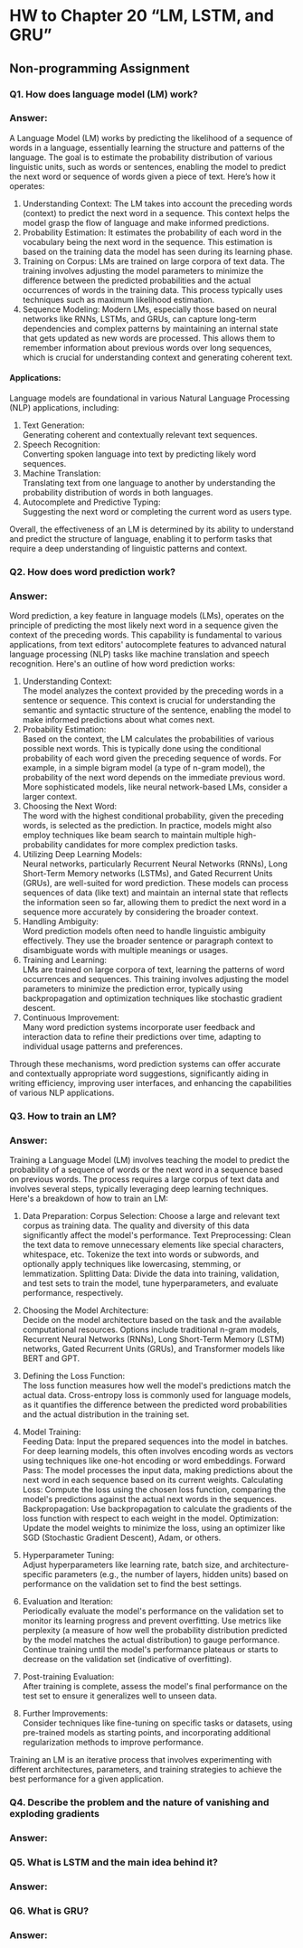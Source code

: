 # HW to Chapter 20 “LM, LSTM, and GRU”

## Non-programming Assignment

### Q1. How does language model (LM) work?

### Answer:        

A Language Model (LM) works by predicting the likelihood of a sequence of words in a language, essentially learning the structure and patterns of the language. The goal is to estimate the probability distribution of various linguistic units, such as words or sentences, enabling the model to predict the next word or sequence of words given a piece of text. Here’s how it operates:

1. Understanding Context:
The LM takes into account the preceding words (context) to predict the next word in a sequence. This context helps the model grasp the flow of language and make informed predictions.
2. Probability Estimation:
It estimates the probability of each word in the vocabulary being the next word in the sequence. This estimation is based on the training data the model has seen during its learning phase.
3. Training on Corpus:
LMs are trained on large corpora of text data. The training involves adjusting the model parameters to minimize the difference between the predicted probabilities and the actual occurrences of words in the training data. This process typically uses techniques such as maximum likelihood estimation.
4. Sequence Modeling:
Modern LMs, especially those based on neural networks like RNNs, LSTMs, and GRUs, can capture long-term dependencies and complex patterns by maintaining an internal state that gets updated as new words are processed. This allows them to remember information about previous words over long sequences, which is crucial for understanding context and generating coherent text.

#### Applications:         

Language models are foundational in various Natural Language Processing (NLP) applications, including:

1. Text Generation:                                
Generating coherent and contextually relevant text sequences.
2. Speech Recognition:                                 
Converting spoken language into text by predicting likely word sequences.
3. Machine Translation:                                   
Translating text from one language to another by understanding the probability distribution of words in both languages.
4. Autocomplete and Predictive Typing:                                   
Suggesting the next word or completing the current word as users type.                

Overall, the effectiveness of an LM is determined by its ability to understand and predict the structure of language, enabling it to perform tasks that require a deep understanding of linguistic patterns and context.

### Q2. How does word prediction work?

### Answer:

Word prediction, a key feature in language models (LMs), operates on the principle of predicting the most likely next word in a sequence given the context of the preceding words. This capability is fundamental to various applications, from text editors' autocomplete features to advanced natural language processing (NLP) tasks like machine translation and speech recognition. Here's an outline of how word prediction works:

1. Understanding Context:                                      
The model analyzes the context provided by the preceding words in a sentence or sequence. This context is crucial for understanding the semantic and syntactic structure of the sentence, enabling the model to make informed predictions about what comes next.
2. Probability Estimation:                     
Based on the context, the LM calculates the probabilities of various possible next words. This is typically done using the conditional probability of each word given the preceding sequence of words. For example, in a simple bigram model (a type of n-gram model), the probability of the next word depends on the immediate previous word. More sophisticated models, like neural network-based LMs, consider a larger context.
3. Choosing the Next Word:                    
The word with the highest conditional probability, given the preceding words, is selected as the prediction. In practice, models might also employ techniques like beam search to maintain multiple high-probability candidates for more complex prediction tasks.
4. Utilizing Deep Learning Models:                       
Neural networks, particularly Recurrent Neural Networks (RNNs), Long Short-Term Memory networks (LSTMs), and Gated Recurrent Units (GRUs), are well-suited for word prediction. These models can process sequences of data (like text) and maintain an internal state that reflects the information seen so far, allowing them to predict the next word in a sequence more accurately by considering the broader context.
5. Handling Ambiguity:                   
Word prediction models often need to handle linguistic ambiguity effectively. They use the broader sentence or paragraph context to disambiguate words with multiple meanings or usages.
6. Training and Learning:                
LMs are trained on large corpora of text, learning the patterns of word occurrences and sequences. This training involves adjusting the model parameters to minimize the prediction error, typically using backpropagation and optimization techniques like stochastic gradient descent.
7. Continuous Improvement:                   
Many word prediction systems incorporate user feedback and interaction data to refine their predictions over time, adapting to individual usage patterns and preferences.            

Through these mechanisms, word prediction systems can offer accurate and contextually appropriate word suggestions, significantly aiding in writing efficiency, improving user interfaces, and enhancing the capabilities of various NLP applications.

### Q3. How to train an LM?

### Answer:     

Training a Language Model (LM) involves teaching the model to predict the probability of a sequence of words or the next word in a sequence based on previous words. The process requires a large corpus of text data and involves several steps, typically leveraging deep learning techniques. Here's a breakdown of how to train an LM:

1. Data Preparation:
Corpus Selection: Choose a large and relevant text corpus as training data. The quality and diversity of this data significantly affect the model's performance.
Text Preprocessing: Clean the text data to remove unnecessary elements like special characters, whitespace, etc. Tokenize the text into words or subwords, and optionally apply techniques like lowercasing, stemming, or lemmatization.
Splitting Data: Divide the data into training, validation, and test sets to train the model, tune hyperparameters, and evaluate performance, respectively.                     

2. Choosing the Model Architecture:                       
Decide on the model architecture based on the task and the available computational resources. Options include traditional n-gram models, Recurrent Neural Networks (RNNs), Long Short-Term Memory (LSTM) networks, Gated Recurrent Units (GRUs), and Transformer models like BERT and GPT.                        

3. Defining the Loss Function:                      
The loss function measures how well the model's predictions match the actual data. Cross-entropy loss is commonly used for language models, as it quantifies the difference between the predicted word probabilities and the actual distribution in the training set.                              

4. Model Training:                         
Feeding Data: Input the prepared sequences into the model in batches. For deep learning models, this often involves encoding words as vectors using techniques like one-hot encoding or word embeddings.
Forward Pass: The model processes the input data, making predictions about the next word in each sequence based on its current weights.
Calculating Loss: Compute the loss using the chosen loss function, comparing the model's predictions against the actual next words in the sequences.
Backpropagation: Use backpropagation to calculate the gradients of the loss function with respect to each weight in the model.
Optimization: Update the model weights to minimize the loss, using an optimizer like SGD (Stochastic Gradient Descent), Adam, or others.                     

5. Hyperparameter Tuning:                         
Adjust hyperparameters like learning rate, batch size, and architecture-specific parameters (e.g., the number of layers, hidden units) based on performance on the validation set to find the best settings.             

6. Evaluation and Iteration:                         
Periodically evaluate the model's performance on the validation set to monitor its learning progress and prevent overfitting.
Use metrics like perplexity (a measure of how well the probability distribution predicted by the model matches the actual distribution) to gauge performance.
Continue training until the model's performance plateaus or starts to decrease on the validation set (indicative of overfitting).                      

7. Post-training Evaluation:                             
After training is complete, assess the model's final performance on the test set to ensure it generalizes well to unseen data.                             

8. Further Improvements:                                
Consider techniques like fine-tuning on specific tasks or datasets, using pre-trained models as starting points, and incorporating additional regularization methods to improve performance.                   

Training an LM is an iterative process that involves experimenting with different architectures, parameters, and training strategies to achieve the best performance for a given application.

### Q4. Describe the problem and the nature of vanishing and exploding gradients

### Answer:

### Q5. What is LSTM and the main idea behind it?

### Answer:

### Q6. What is GRU?

### Answer: